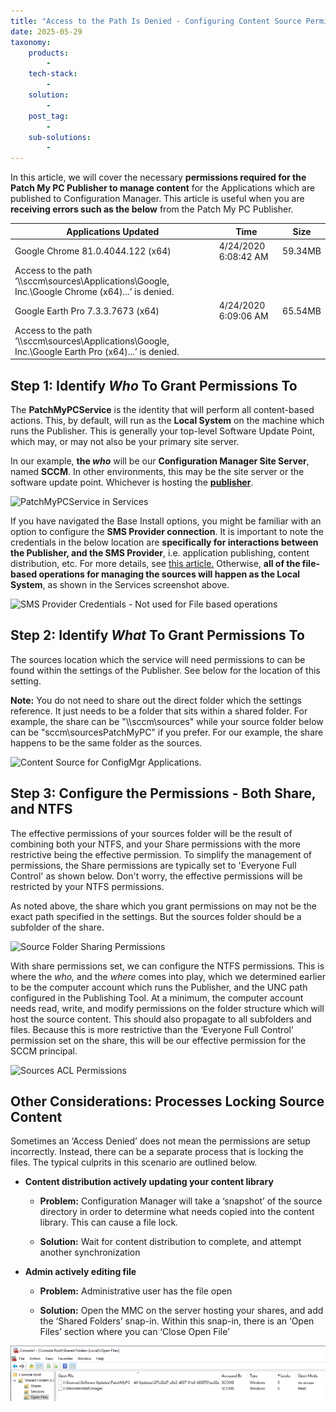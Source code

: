 ```yaml
---
title: "Access to the Path Is Denied - Configuring Content Source Permissions"
date: 2025-05-29
taxonomy:
    products:
        - 
    tech-stack:
        - 
    solution:
        - 
    post_tag:
        - 
    sub-solutions:
        - 
---
```


In this article, we will cover the necessary **permissions required for the Patch My PC Publisher to manage content** for the Applications which are published to Configuration Manager. This article is useful when you are **receiving errors such as the below** from the Patch My PC Publisher.

| Applications Updated | Time | Size |
| --- | --- | --- |
| Google Chrome 81.0.4044.122 (x64) | 4/24/2020 6:08:42 AM | 59.34MB |
| Access to the path ‘\\\\sccm\\sources\\Applications\\Google, Inc.\\Google Chrome (x64)...’ is denied. |  |  |
| Google Earth Pro 7.3.3.7673 (x64) | 4/24/2020 6:09:06 AM | 65.54MB |
| Access to the path ‘\\\\sccm\\sources\\Applications\\Google, Inc.\\Google Earth Pro (x64)...’ is denied. |  |  |

## Step 1: Identify _Who_ To Grant Permissions To

The **PatchMyPCService** is the identity that will perform all content-based actions. This, by default, will run as the **Local System** on the machine which runs the Publisher. This is generally your top-level Software Update Point, which may, or may not also be your primary site server.

In our example, **the _who_** will be our **Configuration Manager Site Server**, named **SCCM**. In other environments, this may be the site server or the software update point. Whichever is hosting the **[publisher](/docs)**.

![PatchMyPCService in Services](images/RemoteDesktopManagerFree_dL5SuC26OV.png)

If you have navigated the Base Install options, you might be familiar with an option to configure the **SMS Provider connection**. It is important to note the credentials in the below location are **specifically for interactions between the Publisher, and the SMS Provider**, i.e. application publishing, content distribution, etc. For more details, see [this article.](https://patchmypc.com/permissions-required-in-sccm-for-base-installation-packages-from-patch-my-pc) Otherwise, **all of the file-based operations for managing the sources will happen as the Local System**, as shown in the Services screenshot above.

![SMS Provider Credentials - Not used for File based operations](images/SMSProviderConnection.png)

## Step 2: Identify _What_ To Grant Permissions To

The sources location which the service will need permissions to can be found within the settings of the Publisher. See below for the location of this setting.

**Note:** You do not need to share out the direct folder which the settings reference. It just needs to be a folder that sits within a shared folder. For example, the share can be "\\\\sccm\\sources" while your source folder below can be "sccm\\sourcesPatchMyPC" if you prefer. For our example, the share happens to be the same folder as the sources.

![Content Source for ConfigMgr Applications.](images/PublishingService-ContentSourceInfo-2.png)

## Step 3: Configure the Permissions - Both Share, and NTFS

The effective permissions of your sources folder will be the result of combining both your NTFS, and your Share permissions with the more restrictive being the effective permission. To simplify the management of permissions, the Share permissions are typically set to 'Everyone Full Control' as shown below. Don't worry, the effective permissions will be restricted by your NTFS permissions.

As noted above, the share which you grant permissions on may not be the exact path specified in the settings. But the sources folder should be a subfolder of the share. 

![Source Folder Sharing Permissions](images/SourceSharePermissions.png)

With share permissions set, we can configure the NTFS permissions. This is where the _who,_ and the _where_ comes into play, which we determined earlier to be the computer account which runs the Publisher, and the UNC path configured in the Publishing Tool. At a minimum, the computer account needs read, write, and modify permissions on the folder structure which will host the source content. This should also propagate to all subfolders and files. Because this is more restrictive than the ‘Everyone Full Control’ permission set on the share, this will be our effective permission for the SCCM principal. 

![Sources ACL Permissions](images/Sources_ACL.png)

## Other Considerations: Processes Locking Source Content

Sometimes an ‘Access Denied’ does not mean the permissions are setup incorrectly. Instead, there can be a separate process that is locking the files. The typical culprits in this scenario are outlined below.

- **Content distribution actively updating your content library**
    - **Problem:** Configuration Manager will take a ‘snapshot’ of the source directory in order to determine what needs copied into the content library. This can cause a file lock.
    
    - **Solution:** Wait for content distribution to complete, and attempt another synchronization

- **Admin actively editing file**
    - **Problem:** Administrative user has the file open
    
    - **Solution:** Open the MMC on the server hosting your shares, and add the ‘Shared Folders’ snap-in. Within this snap-in, there is an ‘Open Files’ section where you can ‘Close Open File’

![](../../_images/close_open_file.png)
